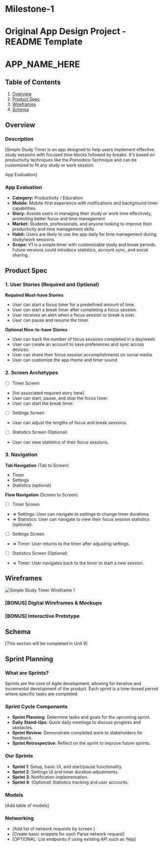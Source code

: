 # Milestone-1
Original App Design Project - README Template
===

# APP_NAME_HERE

## Table of Contents

1. [Overview](#Overview)
2. [Product Spec](#Product-Spec)
3. [Wireframes](#Wireframes)
4. [Schema](#Schema)

## Overview

### Description

[Simple Study Timer is an app designed to help users implement effective study sessions with focused time blocks followed by breaks. It's based on productivity techniques like the Pomodoro Technique and can be customized to fit any study or work session.

App Evaluation]

### App Evaluation

- **Category:** Productivity / Education
- **Mobile:** Mobile-first experience with notifications and background timer capabilities.
- **Story:** Assists users in managing their study or work time effectively, promoting better focus and time management
- **Market:** Students, professionals, and anyone looking to improve their productivity and time management skills.
- **Habit:** Users are likely to use the app daily for time management during study/work sessions.
- **Scope:** V1 is a simple timer with customizable study and break periods. Future versions could introduce statistics, account sync, and social sharing.

## Product Spec

### 1. User Stories (Required and Optional)

**Required Must-have Stories**

* User can start a focus timer for a predefined amount of time.
* User can start a break timer after completing a focus session.
* User receives an alert when a focus session or break is over.
* User can pause and resume the timer.

**Optional Nice-to-have Stories**

* User can track the number of focus sessions completed in a day/week.
* User can create an account to save preferences and sync across devices.
* User can share their focus session accomplishments on social media.
* User can customize the app theme and timer sound.


### 2. Screen Archetypes

- [ ] Timer Screen
* [list associated required story here]
* User can start, pause, and stop the focus timer.
* User can start the break timer.
- [ ] Settings Screen
* User can adjust the lengths of focus and break sessions.
- [ ] Statistics Screen (Optional)
* User can view statistics of their focus sessions.

### 3. Navigation

**Tab Navigation** (Tab to Screen)

* Timer
* Settings
* Statistics (optional)

**Flow Navigation** (Screen to Screen)

- [ ] Timer Screen
* => Settings: User can navigate to settings to change timer durations.
* => Statistics: User can navigate to view their focus session statistics (optional).
- [ ] Settings Screen
* => Timer: User returns to the timer after adjusting settings.
- [ ] Statistics Screen (Optional)
* => Timer: User navigates back to the timer to start a new session.

## Wireframes

![Simple Study Timer Wireframe 1](https://github.com/freedom12321/Milestone-1/issues/1#issue-1980407050)

### [BONUS] Digital Wireframes & Mockups

### [BONUS] Interactive Prototype

## Schema 

[This section will be completed in Unit 9]

## Sprint Planning

### What are Sprints?
Sprints are the core of Agile development, allowing for iterative and incremental development of the product. Each sprint is a time-boxed period where specific tasks are completed.

### Sprint Cycle Components
- **Sprint Planning**: Determine tasks and goals for the upcoming sprint.
- **Daily Stand-Ups**: Quick daily meetings to discuss progress and obstacles.
- **Sprint Review**: Demonstrate completed work to stakeholders for feedback.
- **Sprint Retrospective**: Reflect on the sprint to improve future sprints.

### Our Sprints
- **Sprint 1**: Setup, basic UI, and start/pause functionality.
- **Sprint 2**: Settings UI and timer duration adjustments.
- **Sprint 3**: Notification implementation.
- **Sprint 4**: (Optional) Statistics tracking and user accounts.


### Models

[Add table of models]

### Networking

- [Add list of network requests by screen ]
- [Create basic snippets for each Parse network request]
- [OPTIONAL: List endpoints if using existing API such as Yelp]
